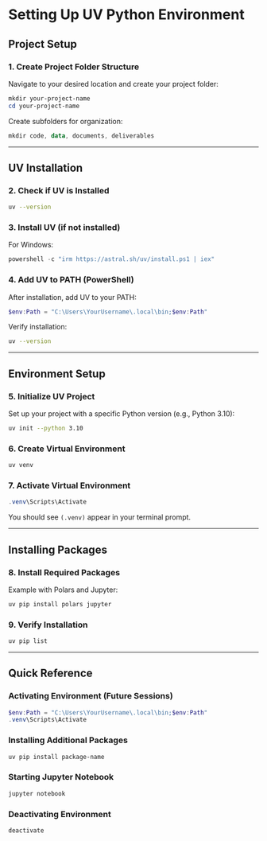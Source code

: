 # Setting Up UV Python Environment

## Project Setup

### 1. Create Project Folder Structure

Navigate to your desired location and create your project folder:
```powershell
mkdir your-project-name
cd your-project-name
```

Create subfolders for organization:
```powershell
mkdir code, data, documents, deliverables
```

---

## UV Installation

### 2. Check if UV is Installed
```bash
uv --version
```

### 3. Install UV (if not installed)

For Windows:
```powershell
powershell -c "irm https://astral.sh/uv/install.ps1 | iex"
```

### 4. Add UV to PATH (PowerShell)

After installation, add UV to your PATH:
```powershell
$env:Path = "C:\Users\YourUsername\.local\bin;$env:Path"
```

Verify installation:
```bash
uv --version
```

---

## Environment Setup

### 5. Initialize UV Project

Set up your project with a specific Python version (e.g., Python 3.10):
```bash
uv init --python 3.10
```

### 6. Create Virtual Environment
```bash
uv venv
```

### 7. Activate Virtual Environment
```powershell
.venv\Scripts\Activate
```

You should see `(.venv)` appear in your terminal prompt.

---

## Installing Packages

### 8. Install Required Packages

Example with Polars and Jupyter:
```bash
uv pip install polars jupyter
```

### 9. Verify Installation
```bash
uv pip list
```

---

## Quick Reference

### Activating Environment (Future Sessions)
```powershell
$env:Path = "C:\Users\YourUsername\.local\bin;$env:Path"
.venv\Scripts\Activate
```

### Installing Additional Packages
```bash
uv pip install package-name
```

### Starting Jupyter Notebook
```bash
jupyter notebook
```

### Deactivating Environment
```bash
deactivate
```